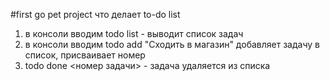 #first go pet project
что делает to-do list
1) в консоли вводим todo list - выводит список задач
2) в консоли вводим todo add "Сходить в магазин" добавляет задачу в список, присваивает номер
3) todo done <номер задачи> - задача удаляется из списка

